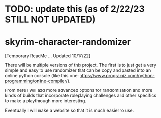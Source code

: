 # TODO: update this (as of 2/22/23 STILL NOT UPDATED)
# skyrim-character-randomizer
[Temporary ReadMe ... Updated 10/17/22]

There will be multiple versions of this project. The first is to just get a very simple and easy to use randomizer that can be copy and pasted into an online
python console (like this one: https://www.programiz.com/python-programming/online-compiler/).

From here I will add more advanced options for randomization and more kinds of builds that incorporate roleplaying challenges and other specifics to make a
playthrough more interesting.

Eventually I will make a website so that it is much easier to use.

